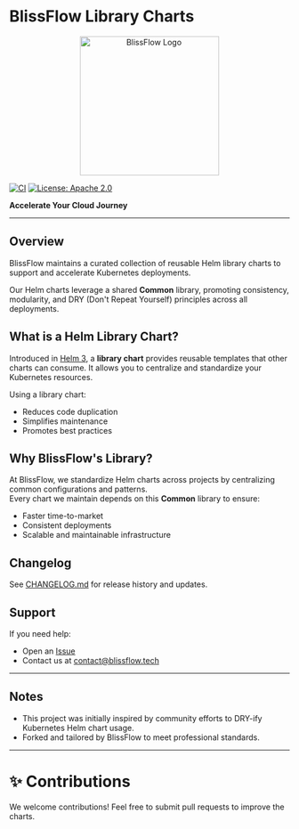 # BlissFlow Library Charts

<p align="center">
  <img src="https://blissflow.tech/_next/image?url=%2Flogo.jpg&w=1920&q=75" alt="BlissFlow Logo" width="250"/>
</p>

[![CI](https://github.com/amos-85/library-charts/actions/workflows/charts-release.yaml/badge.svg)](https://github.com/amos-85/library-charts/actions)
[![License: Apache 2.0](https://img.shields.io/badge/License-Apache%202.0-blue.svg)](LICENSE)

**Accelerate Your Cloud Journey**

---

## Overview

BlissFlow maintains a curated collection of reusable Helm library charts to support and accelerate Kubernetes deployments.

Our Helm charts leverage a shared **Common** library, promoting consistency, modularity, and DRY (Don't Repeat Yourself) principles across all deployments.

## What is a Helm Library Chart?

Introduced in [Helm 3](https://helm.sh/docs/topics/library_charts/), a **library chart** provides reusable templates that other charts can consume. It allows you to centralize and standardize your Kubernetes resources.

Using a library chart:
- Reduces code duplication
- Simplifies maintenance
- Promotes best practices

## Why BlissFlow's Library?

At BlissFlow, we standardize Helm charts across projects by centralizing common configurations and patterns.  
Every chart we maintain depends on this **Common** library to ensure:
- Faster time-to-market
- Consistent deployments
- Scalable and maintainable infrastructure

## Changelog

See [CHANGELOG.md](https://github.com/Amos-85/library-charts/tree/main/charts/stable/common#changelog) for release history and updates.

## Support

If you need help:
- Open an [Issue](https://github.com/amos-85/library-charts/issues)
- Contact us at [contact@blissflow.tech](mailto:contact@blissflow.tech)

---

## Notes

- This project was initially inspired by community efforts to DRY-ify Kubernetes Helm chart usage.
- Forked and tailored by BlissFlow to meet professional standards.

---

# ✨ Contributions

We welcome contributions! Feel free to submit pull requests to improve the charts.

